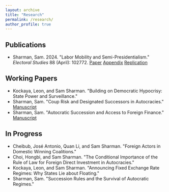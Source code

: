 ```yaml
---
layout: archive
title: "Research"
permalink: /research/
author_profile: true
---
```


## Publications

- Sharman, Sam. 2024. "Labor Mobility and Semi-Presidentialism." *Electoral Studies* 88 (April): 102772.
<a href="https://urldefense.com/v3/__https://authors.elsevier.com/a/1io02xRaZk1aj__;!!KwNVnqRv!D_V5kDeLHTbFD6JJ8kkyB8HJyzWPXjKVSSL4mGzTH_OX90ZIWSXrD2-PxRbr2LCt1TkYmsixhXsPV71asggYAEOC9ZrSFA$">Paper</a>
<a href="https://ars.els-cdn.com/content/image/1-s2.0-S0261379424000301-mmc1.pdf">Appendix</a>
<a href="https://doi.org/10.7910/DVN/1U75SU">Replication</a>

## Working Papers

- Kockaya, Leon, and Sam Sharman. "Building on Democratic Hypocrisy: State Power and Surveillance."
- Sharman, Sam. "Coup Risk and Designated Successors in Autocracies." [Manuscript](/files/SharmanAutocratic_wp.pdf)
- Sharman, Sam. "Autocratic Succession and Access to Foreign Finance." [Manuscript](/files/Sharman_Succession_Finance.pdf)

## In Progress

- Cheibub, Jos&#233; Antonio, Quan Li, and Sam Sharman. "Foreign Actors in Domestic Winning Coalitions."
- Choi, Hongbi, and Sam Sharman. "The Conditional Importance of the Rule of Law for Foreign Direct Investment in Autocracies."
- Kockaya, Leon, and Sam Sharman. "Announcing Fixed Exchange Rate Regimes: Why States Lie about Floating."
- Sharman, Sam. "Succession Rules and the Survival of Autocratic Regimes."